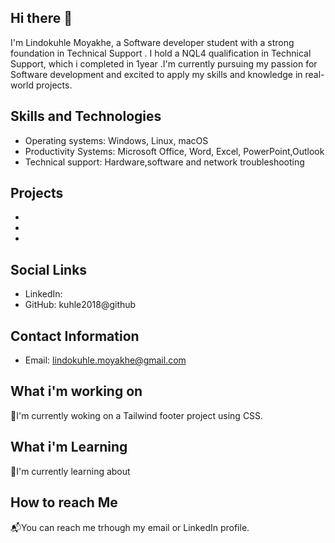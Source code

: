 ## Hi there 👋
I'm Lindokuhle Moyakhe, a Software developer student with a strong foundation in Technical Support . I hold a NQL4 qualification in Technical Support, which i completed in 1year .I'm currently pursuing my passion for Software development and excited to apply my skills and knowledge in real-world projects.

## Skills and Technologies
- Operating systems: Windows, Linux, macOS
- Productivity Systems: Microsoft Office, Word, Excel, PowerPoint,Outlook
- Technical support: Hardware,software and network troubleshooting

## Projects
-
-
-

## Social Links
- LinkedIn:
- GitHub: kuhle2018@github

## Contact Information
- Email: lindokuhle.moyakhe@gmail.com
 
## What i'm working on
🔭I'm currently woking on a Tailwind footer project using CSS.

## What i'm Learning
🌱I'm currently learning about 

## How to reach Me
📬You can reach me trhough my email or LinkedIn profile.
    



